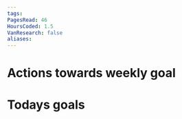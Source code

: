 ```yaml
---
tags: 
PagesRead: 46
HoursCoded: 1.5
VanResearch: false
aliases:
---
```

# Actions towards weekly goal
# Todays goals